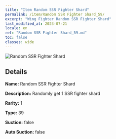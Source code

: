 ```yaml
---
title: "Item Random SSR Fighter Shard"
permalink: /item/Random SSR Fighter Shard_59/
excerpt: "Wing Fighter Random SSR Fighter Shard"
last_modified_at: 2023-07-21
locale: en
ref: "Random SSR Fighter Shard_59.md"
toc: false
classes: wide
---
```



 ![Random SSR Fighter Shard](/images/item/Random_SSR_Fighter_Shard_p.png)



## Details

 **Name:** Random SSR Fighter Shard 

 **Description:** Randomly get 1 SSR fighter shard

 **Rarity:** 1 

 **Type:** 39 

 **Suction:** false 

 **Auto Suction:** false 


